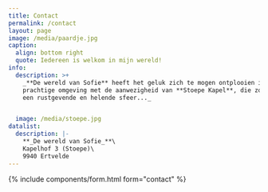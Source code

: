 ```yaml
---
title: Contact
permalink: /contact
layout: page
image: /media/paardje.jpg
caption:
  align: bottom right
  quote: Iedereen is welkom in mijn wereld!
info:
  description: >+
    _**De wereld van Sofie** heeft het geluk zich te mogen ontplooien in een
    prachtige omgeving met de aanwezigheid van **Stoepe Kapel**, die zorgt voor
    een rustgevende en helende sfeer..._


  image: /media/stoepe.jpg
datalist:
  description: |-
    **_De wereld van Sofie_**\
    Kapelhof 3 (Stoepe)\
    9940 Ertvelde
---
```

{% include components/form.html form="contact" %}
